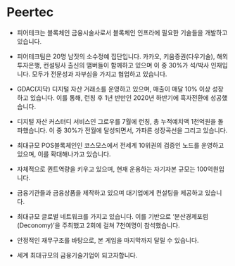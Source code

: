 
# Peertec

- 피어테크는 블록체인 금융시술사로서 블록체인 인프라에 필요한 기술들을 개발하고 있습니다.

- 피어테크팀은 20명 남짓의 소수정예 집단입니다. 카카오, 키움증권(다우기술), 해외투자은행, 컨설팅사 출신의 맴버들이 함께하고 있으며 이 중 30%가 석/박사 인재입니다. 모두가 전문성과 자부심을 가지고 협업하고 있습니다.

- GDAC(지닥) 디지털 자산 거래소를 운영하고 있으며, 매출이 매달 10% 이상 성장하고 있습니다. 이를 통해, 런칭 후 1년 반만인 2020년 하반기에 흑자전환에 성공했습니다.

- 디지털 자산 커스터디 서비스인 그로우를 7월에 런칭, 총 누적예치액 1천억원을 돌파했습니다. 이 중 30%가 전월에 달성되면서, 가파른 성장곡선을 그리고 있습니다.

- 최대규모 POS블록체인인 코스모스에서 전세계 10위권의 검증인 노드를 운영하고 있으며, 이를 확대해나가고 있습니다.

- 자체적으로 퀀트역량을 키우고 있으며, 현재 운용하는 자기자본 규모는 100억원입니다.

- 금융기관들과 금융상품을 제작하고 있으며 대기업에게 컨설팅을 제공하고 있습니다.

- 최대규모 글로벌 네트워크를 가지고 있습니다. 이를 기반으로 ‘분산경제포럼(Deconomy)’을 주최했고 2회에 걸쳐 7천여명이 참석했습니다.

- 안정적인 재무구조를 바탕으로, 본 게임을 마지막까지 달릴 수 있습니다.

- 세계 최대규모의 금융기술기업이 되고자합니다.


<!---
- 👋 Hi, I’m @peertec
- 👀 I’m interested in ...
- 🌱 I’m currently learning ...
- 💞️ I’m looking to collaborate on ...
- 📫 How to reach me ...peertec/peertec is a ✨ special ✨ repository because its `README.md` (this file) appears on your GitHub profile.
You can click the Preview link to take a look at your changes.
--->
